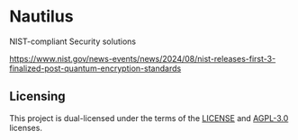 # Nautilus
NIST-compliant Security solutions

https://www.nist.gov/news-events/news/2024/08/nist-releases-first-3-finalized-post-quantum-encryption-standards

## Licensing
This project is dual-licensed under the terms of the [LICENSE](LICENSE) and [AGPL-3.0](LICENSE-AGPL) licenses.
